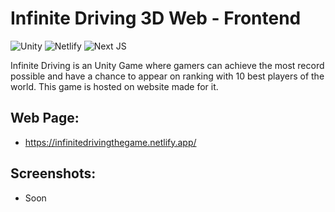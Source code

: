 # Infinite Driving 3D Web - Frontend
![Unity](https://img.shields.io/badge/unity-%23000000.svg?style=for-the-badge&logo=unity&logoColor=white)    ![Netlify](https://img.shields.io/badge/netlify-%23000000.svg?style=for-the-badge&logo=netlify&logoColor=#00C7B7)  ![Next JS](https://img.shields.io/badge/Next-black?style=for-the-badge&logo=next.js&logoColor=white) 

Infinite Driving is an Unity Game where gamers can achieve the most record possible and have a chance to appear on ranking with 10 best players of the world. This game is hosted on website made  for it. 


## Web Page:
 - https://infinitedrivingthegame.netlify.app/
## Screenshots: 
- Soon
